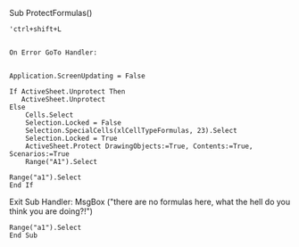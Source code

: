 Sub ProtectFormulas()
    
    'ctrl+shift+L
    
    
    On Error GoTo Handler:
    
    
    Application.ScreenUpdating = False
    
    If ActiveSheet.Unprotect Then
       ActiveSheet.Unprotect
    Else
        Cells.Select
        Selection.Locked = False
        Selection.SpecialCells(xlCellTypeFormulas, 23).Select
        Selection.Locked = True
        ActiveSheet.Protect DrawingObjects:=True, Contents:=True, Scenarios:=True
        Range("A1").Select

    Range("a1").Select
    End If
   Exit Sub
Handler:    MsgBox ("there are no formulas here, what the hell do you think you are doing?!")

    Range("a1").Select
    End Sub
